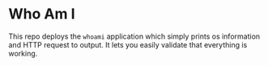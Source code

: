 # Who Am I

This repo deploys the `whoami` application which simply prints os information and HTTP request to output. It lets you easily validate that everything is working.
